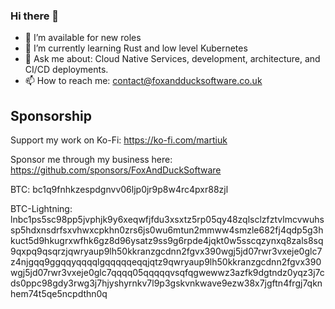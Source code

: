 ### Hi there 👋

- 🔭 I’m available for new roles
- 🌱 I’m currently learning Rust and low level Kubernetes
- 💬 Ask me about: Cloud Native Services, development, architecture, and CI/CD deployments.
- 📫 How to reach me: contact@foxandducksoftware.co.uk

## Sponsorship
Support my work on Ko-Fi: https://ko-fi.com/martiuk

Sponsor me through my business here: https://github.com/sponsors/FoxAndDuckSoftware

BTC: bc1q9fnhkzespdgnvv06ljp0jr9p8w4rc4pxr88zjl

BTC-Lightning: lnbc1ps5sc98pp5jvphjk9y6xeqwfjfdu3xsxtz5rp05qy48zqlsclzfztvlmcvwuhssp5hdxnsdrfsxvhwxcpkhn0zrs6js0wu6mtun2mmww4smzle682fj4qdp5g3hkuct5d9hkugrxwfhk6gz8d96ysatz9ss9g6rpde4jqkt0w5sscqzynxq8zals8sq9qxpq9qsqrzjqwryaup9lh50kkranzgcdnn2fgvx390wgj5jd07rwr3vxeje0glc7z4njgqq9ggqqyqqqqlgqqqqqeqqjqtz9qwryaup9lh50kkranzgcdnn2fgvx390wgj5jd07rwr3vxeje0glc7qqqq05qqqqqvsqfqgwewwz3azfk9dgtndz0yqz3j7cds0ppc98gdy3rwg3j7hjyshyrnkv7l9p3gskvnkwave9ezw38x7jgftn4frgj7qknhem74t5qe5ncpdthn0q
